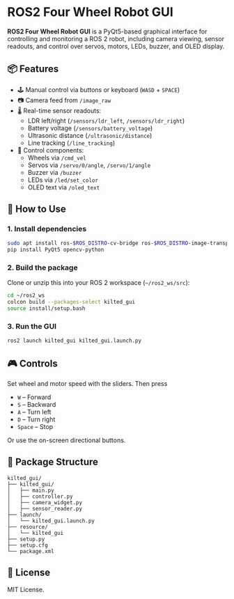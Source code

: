 # ROS2 Four Wheel Robot GUI

**ROS2 Four Wheel Robot GUI** is a PyQt5-based graphical interface for controlling and monitoring a ROS 2 robot, including camera viewing, sensor readouts, and control over servos, motors, LEDs, buzzer, and OLED display.

## 📦 Features

- 🕹 Manual control via buttons or keyboard (`WASD` + `SPACE`)
- 📷 Camera feed from `/image_raw`
- 🌡 Real-time sensor readouts:
  - LDR left/right (`/sensors/ldr_left`, `/sensors/ldr_right`)
  - Battery voltage (`/sensors/battery_voltage`)
  - Ultrasonic distance (`/ultrasonic/distance`)
  - Line tracking (`/line_tracking`)
- 🔧 Control components:
  - Wheels via `/cmd_vel`
  - Servos via `/servo/0/angle`, `/servo/1/angle`
  - Buzzer via `/buzzer`
  - LEDs via `/led/set_color`
  - OLED text via `/oled_text`

## 🚀 How to Use

### 1. Install dependencies

```bash
sudo apt install ros-$ROS_DISTRO-cv-bridge ros-$ROS_DISTRO-image-transport
pip install PyQt5 opencv-python
```

### 2. Build the package

Clone or unzip this into your ROS 2 workspace (`~/ros2_ws/src`):

```bash
cd ~/ros2_ws
colcon build --packages-select kilted_gui
source install/setup.bash
```

### 3. Run the GUI

```bash
ros2 launch kilted_gui kilted_gui.launch.py
```

## 🎮 Controls

Set wheel and motor speed with the sliders. Then press

- `W` – Forward
- `S` – Backward
- `A` – Turn left
- `D` – Turn right
- `Space` – Stop

Or use the on-screen directional buttons.

## 📁 Package Structure

```
kilted_gui/
├── kilted_gui/
│   ├── main.py
│   ├── controller.py
│   ├── camera_widget.py
│   ├── sensor_reader.py
├── launch/
│   └── kilted_gui.launch.py
├── resource/
│   └── kilted_gui
├── setup.py
├── setup.cfg
└── package.xml
```

## 📜 License

MIT License.
